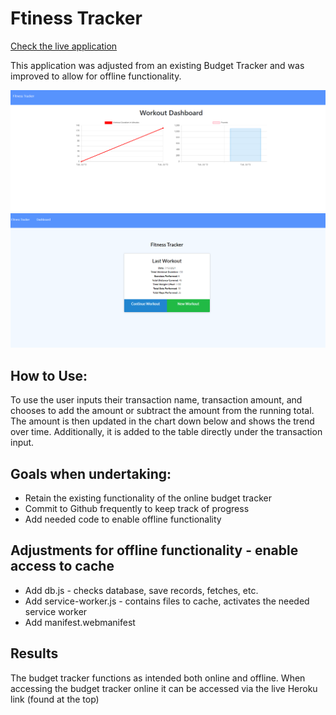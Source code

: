 # Ftiness Tracker

[Check the live application](https://fitness-tracker98876.herokuapp.com)

This application was adjusted from an existing Budget Tracker and was improved to allow for offline functionality.

<img src= "https://github.com/Hannybiggs/fitness-tracker/blob/main/Assets/screenshot1.png">
<img src= "https://github.com/Hannybiggs/fitness-tracker/blob/main/Assets/screenshot2.png">

## How to Use:
To use the user inputs their transaction name, transaction amount, and chooses to add the amount or subtract the amount from the running total. The amount is then updated in the chart down below and shows the trend over time. Additionally, it is added to the table directly under the transaction input.

## Goals when undertaking:
- Retain the existing functionality of the online budget tracker
- Commit to Github frequently to keep track of progress
- Add needed code to enable offline functionality 


## Adjustments for offline functionality - enable access to cache
- Add db.js - checks database, save records, fetches, etc. 
- Add service-worker.js - contains files to cache, activates the needed service worker
- Add manifest.webmanifest


## Results
The budget tracker functions as intended both online and offline. When accessing the budget tracker online it can be accessed via the live Heroku link (found at the top)
